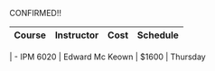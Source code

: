 CONFIRMED!!


|   Course   | Instructor      | Cost    | Schedule              |
|:----------:|-----------------|---------|-----------------------|


| - IPM 6020 | Edward Mc Keown | $1600 | Thursday
